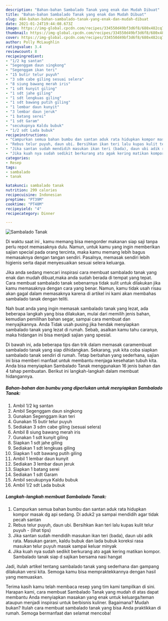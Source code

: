 ```yaml
---
description: "Bahan-bahan Sambalado Tanak yang enak dan Mudah Dibuat"
title: "Bahan-bahan Sambalado Tanak yang enak dan Mudah Dibuat"
slug: 484-bahan-bahan-sambalado-tanak-yang-enak-dan-mudah-dibuat
date: 2021-01-24T19:44:08.673Z
image: https://img-global.cpcdn.com/recipes/334550d49bf3d6f8/680x482cq70/sambalado-tanak-foto-resep-utama.jpg
thumbnail: https://img-global.cpcdn.com/recipes/334550d49bf3d6f8/680x482cq70/sambalado-tanak-foto-resep-utama.jpg
cover: https://img-global.cpcdn.com/recipes/334550d49bf3d6f8/680x482cq70/sambalado-tanak-foto-resep-utama.jpg
author: Polly McLaughlin
ratingvalue: 3.4
reviewcount: 8
recipeingredient:
- "1/2 kg santan"
- "Segenggam daun singkong"
- "Segenggam ikan teri"
- "15 butir telur puyuh"
- "3 sdm cabe giling sesuai selera"
- "8 siung bawang merah iris"
- "1 sdt kunyit giling"
- "1 sdt jahe giling"
- "1 sdt lengkuas giling"
- "1 sdt bawang putih giling"
- "1 lembar daun kunyit"
- "3 lembar daun jeruk"
- "1 batang serei"
- "1 sdt Garam"
- "secukupnya Kaldu bubuk"
- "1/2 sdt Lada bubuk"
recipeinstructions:
- "Campurkan semua bahan bumbu dan santan aduk rata hidupkan kompor masak dg api sedang. Di aduk2 ya sampai mendidih agar tidak pecah santan"
- "Rebus telur puyuh, daun ubi. Bersihkan ikan teri lalu kupas kulit telur puyuh           (lihat tips)"
- "Jika santan sudah mendidih masukan ikan teri (bada), daun ubi adik rata. Masukan garam, kaldu bubuk dan lada bubuk koreksi rasa masukan telur puyuh masak sampai keluar minyak"
- "Jika kuah nya sudah sedikit berkurang ato agak kering matikan kompor. Sambalado tanak siap d sajikan bersama nasi hangat"
categories:
- Resep
tags:
- sambalado
- tanak

katakunci: sambalado tanak 
nutrition: 299 calories
recipecuisine: Indonesian
preptime: "PT39M"
cooktime: "PT40M"
recipeyield: "4"
recipecategory: Dinner

---
```



![Sambalado Tanak](https://img-global.cpcdn.com/recipes/334550d49bf3d6f8/680x482cq70/sambalado-tanak-foto-resep-utama.jpg)

Di waktu  saat ini , kamu memang bisa mengorder makanan siap saji tanpa perlu repot memasaknya dulu. Namun, untuk kamu yang ingin memberikan sajian special pada orang tercinta, maka kamu memang lebih bagus memasaknya dengan tangan sendiri. Pasalnya, memasak sendiri lebih higienis serta dapat menyesuaikan sesuai selera keluarga.

Jika anda sedang mencari inspirasi cara membuat sambalado tanak yang enak dan mudah dibuat,maka anda sudah berada di tempat yang tepat. Cara membuat sambalado tanak  sebenarnya tidak sulit untuk dilakukan jika kamu memasaknya dengan cara yang benar. Namun, kamu tidak usah risau akan gagal dalam memasaknya 
karena di artikel ini kami akan membahas sambalado tanak dengan teliti.  



Nah buat anda yang ingin memasak sambalado tanak yang lezat, ada beberapa langkah yang bisa dilakukan, mulai dari memilih jenis bahan, kemudian pemilihan bahan segar, sampai cara membuat dan menyajikannya. Anda Tidak usah pusing jika hendak menyiapkan sambalado tanak yang lezat di rumah. Sebab, asalkan kamu  tahu caranya, maka hidangan ini bisa menjadi sajian yang spesial.

Di bawah ini, ada beberapa tips dan trik dalam memasak caramembuat sambalado tanak yang siap dihidangkan. Sekarang, yuk kita coba siapkan sambalado tanak sendiri di rumah. Tetap berbahan yang sederhana, sajian ini bisa memberi manfaat untuk membantu menjaga kesehatan tubuh kita. Anda bisa menyiapkan Sambalado Tanak menggunakan 16 jenis bahan dan 4 tahap pembuatan. Berikut ini langkah-langkah dalam membuat hidangannya.

<!--inarticleads1-->

##### Bahan-bahan dan bumbu yang diperlukan untuk menyiapkan Sambalado Tanak:

1. Ambil 1/2 kg santan
1. Ambil Segenggam daun singkong
1. Gunakan Segenggam ikan teri
1. Gunakan 15 butir telur puyuh
1. Sediakan 3 sdm cabe giling (sesuai selera)
1. Ambil 8 siung bawang merah iris
1. Gunakan 1 sdt kunyit giling
1. Siapkan 1 sdt jahe giling
1. Sediakan 1 sdt lengkuas giling
1. Siapkan 1 sdt bawang putih giling
1. Ambil 1 lembar daun kunyit
1. Sediakan 3 lembar daun jeruk
1. Siapkan 1 batang serei
1. Sediakan 1 sdt Garam
1. Ambil secukupnya Kaldu bubuk
1. Ambil 1/2 sdt Lada bubuk




<!--inarticleads2-->

##### Langkah-langkah membuat Sambalado Tanak:

1. Campurkan semua bahan bumbu dan santan aduk rata hidupkan kompor masak dg api sedang. Di aduk2 ya sampai mendidih agar tidak pecah santan
1. Rebus telur puyuh, daun ubi. Bersihkan ikan teri lalu kupas kulit telur puyuh -           (lihat tips)
1. Jika santan sudah mendidih masukan ikan teri (bada), daun ubi adik rata. Masukan garam, kaldu bubuk dan lada bubuk koreksi rasa masukan telur puyuh masak sampai keluar minyak
1. Jika kuah nya sudah sedikit berkurang ato agak kering matikan kompor. Sambalado tanak siap d sajikan bersama nasi hangat




Jadi, itulah artikel tentang  sambalado tanak  yang sederhana dan gampang dilakukan versi kita. Semoga kamu bisa mempraktekkannya dengan hasil yang memuaskan. 

Terima kasih kamu telah membaca resep yang tim kami tampilkan di sini. Harapan kami, cara membuat  Sambalado Tanak yang mudah di atas dapat membantu Anda menyiapkan masakan yang enak untuk keluarga/teman ataupun menjadi inspirasi untuk berbisnis kuliner. Bagaimana? Mudah bukan? Itulah cara membuat sambalado tanak yang bisa Anda praktikkan di rumah. Semoga bermanfaat dan selamat mencoba!


